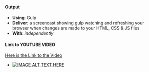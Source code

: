 #### Output
- **Using**: Gulp
- **Deliver**: a screencast showing gulp watching and refreshing your browser when changes are made to your HTML, CSS & JS files
- **With**: *independently*

#### Link to YOUTUBE VIDEO
[Here is the Link to the Video](https://www.youtube.com/watch?v=4TKLgEn7cDk&feature=youtu.be "Automating Task using G`ulp and Browser-Sync")

- [![IMAGE ALT TEXT HERE](http://img.youtube.com/vi/4TKLgEn7cDk/0.jpg)](http://www.youtube.com/watch?v=4TKLgEn7cDk)

